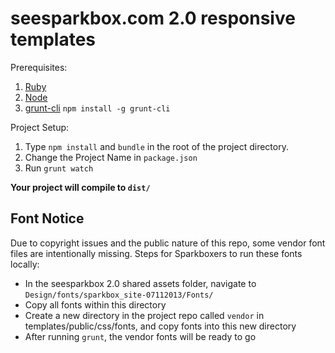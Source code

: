 seesparkbox.com 2.0 responsive templates
=========================================

Prerequisites:

1. [Ruby](http://www.ruby-lang.org/en/downloads/)
2. [Node](http://nodejs.org/download/)
3. [grunt-cli](https://github.com/gruntjs/grunt-cli) ```npm install -g grunt-cli```

Project Setup:

1. Type ```npm install``` and ```bundle``` in the root of the project directory.
2. Change the Project Name in ```package.json```
3. Run ```grunt watch```

**Your project will compile to ```dist/```**

## Font Notice

Due to copyright issues and the public nature of this repo, some vendor font files are intentionally missing. Steps for Sparkboxers to run these fonts locally:

* In the seesparkbox 2.0 shared assets folder, navigate to `Design/fonts/sparkbox_site-07112013/Fonts/`
* Copy all fonts within this directory
* Create a new directory in the project repo called `vendor` in templates/public/css/fonts, and copy fonts into this new directory
* After running `grunt`, the vendor fonts will be ready to go